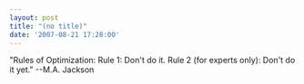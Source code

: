 ```yaml
---
layout: post
title: "(no title)"
date: '2007-08-21 17:28:00'
---
```


"Rules of Optimization: Rule 1: Don't do it. Rule 2 (for experts only): Don't do it yet." --M.A. Jackson